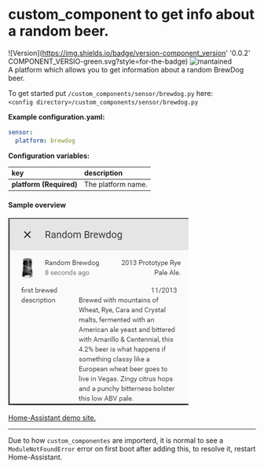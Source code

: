 # custom_component to get info about a random beer.
  
![Version](https://img.shields.io/badge/version-component_version'
'0.0.2'
COMPONENT_VERSIO-green.svg?style=for-the-badge) ![mantained](https://img.shields.io/maintenance/yes/2018.svg?style=for-the-badge)   
A platform which allows you to get information about a random BrewDog beer.
  
To get started put `/custom_components/sensor/brewdog.py` here:  
`<config directory>/custom_components/sensor/brewdog.py`  
  
**Example configuration.yaml:**
```yaml
sensor:
  platform: brewdog
```
**Configuration variables:**  
  
key | description  
:--- | :---  
**platform (Required)** | The platform name.  
  
#### Sample overview
![Sample overview](overview.png)
  
[Home-Assistant demo site.](https://ha-test-brewdog.halfdecent.io/)
  
  
  
***
Due to how `custom_componentes` are importerd, it is normal to see a `ModuleNotFoundError` error on first boot after adding this, to resolve it, restart Home-Assistant.